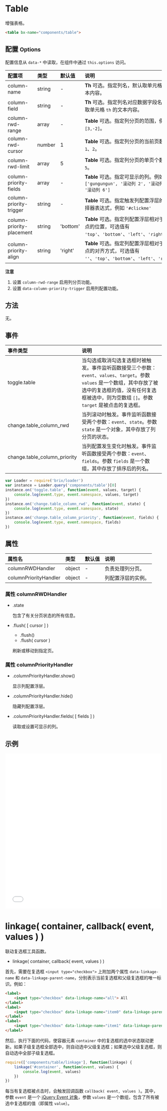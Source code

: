 # Table

增强表格。

```html
<table bx-name="components/table">
```

## 配置 <small>Options</small>

配置信息从 `data-*` 中读取，在组件中通过 `this.options` 访问。

配置项                    | 类型   | 默认值   | 说明
:------------------------ | :----- | :------- | :----------
column-name               | string | -        | **Th** 可选。指定列名，默认取单元格 `th` 的文本内容。
column-field              | string | -        | **Th** 可选。指定列名对应数据字段名，默认取单元格 `th` 的文本内容。
column-rwd-range          | array  | -        | **Table** 可选。指定列分页的范围，例如 `[3,-2]`。
column-rwd-cursor         | number | 1        | **Table** 可选。指定列分页的当前页数，例如 `1`、`2`。
column-rwd-limit          | array  | 5        | **Table** 可选。指定列分页的单页个数，例如 `5`。
column-priority-fields    | array  | -        | **Table** 可选。指定可显示的列。例如 `['gungungun', '滚动列 2', '滚动列 4', '滚动列 6']`
column-priority-trigger   | string | -        | **Table** 可选。指定触发列配置浮层的节点选择器表达式，例如 `'#clickme'`
column-priority-placement | string | 'bottom' | **Table** 可选。指定列配置浮层相对于触发节点的位置，可选值有 `'top'`、`'bottom'`、`'left'`、`'right'`。
column-priority-align     | string | 'right'  | **Table** 可选。指定列配置浮层相对于触发节点的对齐方式，可选值有 `''`、`'top'`、`'bottom'`、`'left'`、`'right'`。

**注意**

1. 设置 `column-rwd-range` 启用列分页功能。
1. 设置 `data-column-priority-trigger` 启用列配置功能。

## 方法

无。

## 事件

事件类型                     | 说明
:--------------------------- | :----------
toggle.table                 | 当勾选或取消勾选复选框时被触发。事件监听函数接受三个参数：`event`、`values`、`target`。参数 `values` 是一个数组，其中存放了被选中的复选框的值，没有任何复选框被选中，则为空数组 `[]`。参数 `target` 是被点击的复选框。
change.table_column_rwd      | 当列滚动时触发。事件监听函数接受两个参数：`event`、`state`。参数 `state` 是一个对象，其中存放了列分页的状态。
change.table_column_priority | 当列配置发生变化时触发。事件监听函数接受两个参数：`event`、`fields`。参数 `fields` 是一个数组，其中存放了排序后的列名。

```js
var Loader = require('brix/loader')
var instance = Loader.query('components/table')[0]
instance.on('toggle.table', function(event, values, target) {
    console.log(event.type, event.namespace, values, target)
})
instance.on('change.table_column_rwd', function(event, state) {
    console.log(event.type, event.namespace, state)
})
instance.on('change.table_column_priority', function(event, fields) {
    console.log(event.type, event.namespace, fields)
})
```

## 属性

属性名                | 类型   | 默认值 | 说明
:-------------------- | :----- | :----- | :----------
columnRWDHandler      | object | -      | 负责处理列分页。
columnPriorityHandler | object | -      | 列配置浮层的实例。

### 属性 columnRWDHandler

* .state

    包含了有关分页状态的所有信息。

* .flush( [ cursor ] )

    * .flush()
    * .flush( cursor )

    刷新或移动到指定页。

### 属性 columnPriorityHandler

* .columnPriorityHandler.show()

    显示列配置浮层。

* .columnPriorityHandler.hide()

    隐藏列配置浮层。

* .columnPriorityHandler.fields( [ fields ] )

    读取或设置可显示的列。

## 示例

<iframe width="100%" height="500" src="./examples.html" allowfullscreen="allowfullscreen" frameborder="0"></iframe>

# linkage( container, callback( event, values ) )

联动复选框工具函数。

* linkage( container, callback( event, values ) )

首先，需要在复选框 `<input type="checkbox">` 上附加两个属性 `data-linkage-name` 和 `data-linkage-parent-name`，分别表示当前复选框和父级复选框的唯一标识。例如：

```html
<label>
    <input type="checkbox" data-linkage-name="all"> All
</label>
<label>
    <input type="checkbox" data-linkage-name="item0" data-linkage-parent-name="all"> item 0
</label>
<label>
    <input type="checkbox" data-linkage-name="item1" data-linkage-parent-name="all"> item 1
</label>
```

然后，执行下面的代码，使容器元素 `container` 中的复选框的选中状态联动更新。如果子级复选框全部选中，则自动选中父级复选框；如果选中父级复选框，则自动选中全部子级复选框。

```js
require(['components/table/linkage'], function(linkage) {
    linkage('#container', function(event, values) {
        console.log(event, values)
    })
})
```

每当有复选框被点击时，会触发回调函数 `callback( event, values )`。其中，参数 `event` 是一个 [jQuery Event 对象](http://api.jquery.com/category/events/event-object/)，参数 `values` 是一个数组，包含了所有被选中复选框的值（即属性 `value`）。
